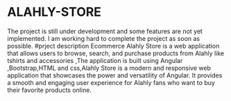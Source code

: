 # ALAHLY-STORE
The project is still under development and some features are not yet implemented. I am working hard to complete the project as soon as possible.
#prject description
Ecommerce Alahly Store is a web application that allows users to browse, search, and purchase products from Alahly like tshirts and  accessories ,The application is built using Angular ,Bootstrap,HTML and css,Alahly Store is a modern and responsive web application that showcases the power and versatility of Angular. It provides a smooth and engaging user experience for Alahly fans who want to buy their favorite products online.

